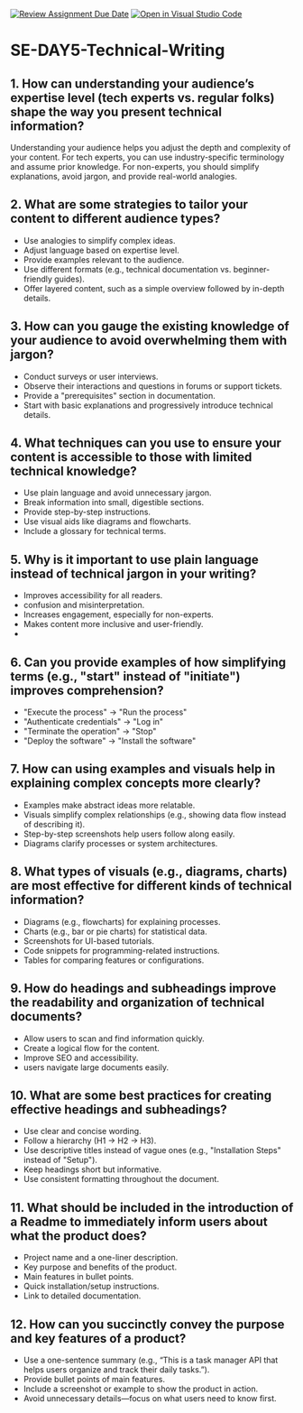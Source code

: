 [![Review Assignment Due Date](https://classroom.github.com/assets/deadline-readme-button-22041afd0340ce965d47ae6ef1cefeee28c7c493a6346c4f15d667ab976d596c.svg)](https://classroom.github.com/a/zsAR-pyY)
[![Open in Visual Studio Code](https://classroom.github.com/assets/open-in-vscode-2e0aaae1b6195c2367325f4f02e2d04e9abb55f0b24a779b69b11b9e10269abc.svg)](https://classroom.github.com/online_ide?assignment_repo_id=18522329&assignment_repo_type=AssignmentRepo)
# SE-DAY5-Technical-Writing
## 1. How can understanding your audience’s expertise level (tech experts vs. regular folks) shape the way you present technical information?
  Understanding your audience helps you adjust the depth and complexity of your content. For tech experts, you can use industry-specific terminology and assume prior         knowledge. For non-experts, you should simplify explanations, avoid jargon, and provide real-world analogies.

## 2. What are some strategies to tailor your content to different audience types?
  - Use analogies to simplify complex ideas.
  - Adjust language based on expertise level.
  - Provide examples relevant to the audience.
  - Use different formats (e.g., technical documentation vs. beginner-friendly guides).
  - Offer layered content, such as a simple overview followed by in-depth details.
    
## 3. How can you gauge the existing knowledge of your audience to avoid overwhelming them with jargon?
- Conduct surveys or user interviews.
- Observe their interactions and questions in forums or support tickets.
- Provide a "prerequisites" section in documentation.
- Start with basic explanations and progressively introduce technical details.
  
## 4. What techniques can you use to ensure your content is accessible to those with limited technical knowledge?
  - Use plain language and avoid unnecessary jargon.
  - Break information into small, digestible sections.
  - Provide step-by-step instructions.
  - Use visual aids like diagrams and flowcharts.
  - Include a glossary for technical terms.
    
## 5. Why is it important to use plain language instead of technical jargon in your writing?
  - Improves accessibility for all readers.
  -  confusion and misinterpretation.
  - Increases engagement, especially for non-experts.
  - Makes content more inclusive and user-friendly.
  - 
## 6. Can you provide examples of how simplifying terms (e.g., "start" instead of "initiate") improves comprehension?
  - "Execute the process" → "Run the process"
  - "Authenticate credentials" → "Log in"
  - "Terminate the operation" → "Stop"
  - "Deploy the software" → "Install the software"
    
## 7. How can using examples and visuals help in explaining complex concepts more clearly?
  - Examples make abstract ideas more relatable.
  - Visuals simplify complex relationships (e.g., showing data flow instead of describing it).
  - Step-by-step screenshots help users follow along easily.
  - Diagrams clarify processes or system architectures.
    
## 8. What types of visuals (e.g., diagrams, charts) are most effective for different kinds of technical information?
  - Diagrams (e.g., flowcharts) for explaining processes.
  - Charts (e.g., bar or pie charts) for statistical data.
  - Screenshots for UI-based tutorials.
  - Code snippets for programming-related instructions.
  - Tables for comparing features or configurations.
    
## 9. How do headings and subheadings improve the readability and organization of technical documents?
  - Allow users to scan and find information quickly.
  - Create a logical flow for the content.
  - Improve SEO and accessibility.
  -  users navigate large documents easily.
    
## 10. What are some best practices for creating effective headings and subheadings?
  - Use clear and concise wording.
  - Follow a hierarchy (H1 → H2 → H3).
  - Use descriptive titles instead of vague ones (e.g., "Installation Steps" instead of "Setup").
  - Keep headings short but informative.
  - Use consistent formatting throughout the document.
  
## 11. What should be included in the introduction of a Readme to immediately inform users about what the product does?
  - Project name and a one-liner description.
  - Key purpose and benefits of the product.
  - Main features in bullet points.
  - Quick installation/setup instructions.
  - Link to detailed documentation.
    
## 12. How can you succinctly convey the purpose and key features of a product?
  - Use a one-sentence summary (e.g., “This is a task manager API that helps users organize and track their daily tasks.”).
  - Provide bullet points of main features.
  - Include a screenshot or example to show the product in action.
  - Avoid unnecessary details—focus on what users need to know first.
